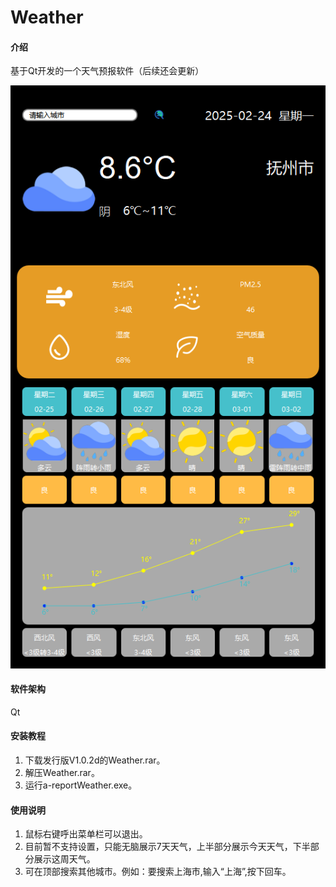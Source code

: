 # Weather

#### 介绍
基于Qt开发的一个天气预报软件（后续还会更新）

![输入图片说明](images/weather-0/show.png)

#### 软件架构
Qt


#### 安装教程

1.  下载发行版V1.0.2d的Weather.rar。
2.  解压Weather.rar。
3.  运行a-reportWeather.exe。
#### 使用说明

1.  鼠标右键呼出菜单栏可以退出。
2.  目前暂不支持设置，只能无脑展示7天天气，上半部分展示今天天气，下半部分展示这周天气。
3.  可在顶部搜索其他城市。例如：要搜索上海市,输入“上海”,按下回车。
